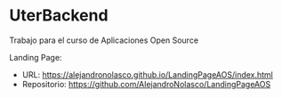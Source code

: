 # UterBackend
Trabajo para el curso de Aplicaciones Open Source

Landing Page:
- URL: https://alejandronolasco.github.io/LandingPageAOS/index.html
- Repositorio: https://github.com/AlejandroNolasco/LandingPageAOS
